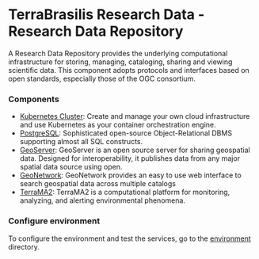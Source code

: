 # TerraBrasilis Research Data - Research Data Repository
A Research Data Repository provides the underlying computational infrastructure for storing, managing, cataloging, sharing and viewing scientific data. This component adopts protocols and interfaces based on open standards, especially those of the OGC consortium.

### Components

* [Kubernetes Cluster](https://github.com/kubernetes/kubernetes): Create and manage your own cloud infrastructure and use Kubernetes as your container orchestration engine.
* [PostgreSQL](https://www.postgresql.org/): Sophisticated open-source Object-Relational DBMS supporting almost all SQL constructs.
* [GeoServer](http://geoserver.org/): GeoServer is an open source server for sharing geospatial data. Designed for interoperability, it publishes data from any major spatial data source using open.
* [GeoNetwork](https://geonetwork-opensource.org/): GeoNetwork provides an easy to use web interface to search geospatial data across multiple catalogs
* [TerraMA2](http://www.terrama2.dpi.inpe.br/): TerraMA2 is a computational platform for monitoring, analyzing, and alerting environmental phenomena.

### Configure environment

To configure the environment and test the services, go to the [environment](environment) directory.
